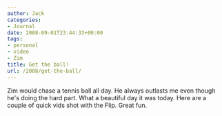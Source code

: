 ```yaml
---
author: Jack
categories:
- Journal
date: 2008-09-01T23:44:33+00:00
tags:
- personal
- video
- Zim
title: Get the ball!
url: /2008/get-the-ball/
---
```


<span class="drop_cap">Z</span>im would chase a tennis ball all day. He always outlasts me even though he's doing the hard part. What a beautiful day it was today. Here are a couple of quick vids shot with the Flip. Great fun.